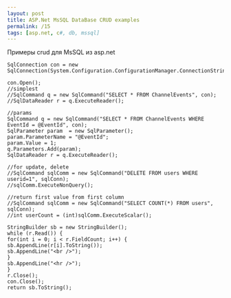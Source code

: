 ```yaml
---
layout: post
title: ASP.Net MsSQL DataBase CRUD examples
permalink: /15
tags: [asp.net, c#, db, mssql]
---
```


Примеры crud для MsSQL из asp.net
    
    SqlConnection con = new SqlConnection(System.Configuration.ConfigurationManager.ConnectionStrings["RabotaUA"].ToString());
    
    con.Open();
    //simplest
    //SqlCommand q = new SqlCommand("SELECT * FROM ChannelEvents", con);
    //SqlDataReader r = q.ExecuteReader();
    
    //params
    SqlCommand q = new SqlCommand("SELECT * FROM ChannelEvents WHERE EventId = @EventId", con);
    SqlParameter param  = new SqlParameter();
    param.ParameterName = "@EventId";
    param.Value = 1;
    q.Parameters.Add(param);
    SqlDataReader r = q.ExecuteReader();
    
    //for update, delete
    //SqlCommand sqlComm = new SqlCommand("DELETE FROM users WHERE userid=1", sqlConn);
    //sqlComm.ExecuteNonQuery();
    
    //return first value from first column
    //SqlCommand sqlComm = new SqlCommand("SELECT COUNT(*) FROM users", sqlConn);
    //int userCount = (int)sqlComm.ExecuteScalar();
    
    StringBuilder sb = new StringBuilder();
    while (r.Read()) {
    for(int i = 0; i < r.FieldCount; i++) {
    sb.AppendLine(r[i].ToString());
    sb.AppendLine("<br />");
    }
    sb.AppendLine("<hr />");
    }
    r.Close();
    con.Close();
    return sb.ToString();
